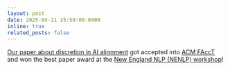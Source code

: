 ```yaml
---
layout: post
date: 2025-04-11 15:59:00-0400
inline: true
related_posts: false
---
```


[Our paper about discretion in AI alignment](https://arxiv.org/abs/2502.10441) got accepted into [ACM FAccT](https://facctconference.org) and won the best paper award at the [New England NLP (NENLP) workshop](https://nenlp.github.io/spr2025/)!

